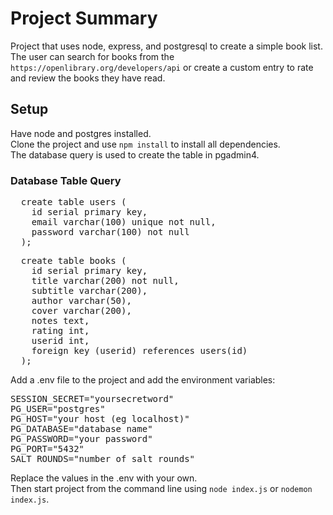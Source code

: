 <h1>Project Summary</h1>
Project that uses node, express, and postgresql to create a simple book list.
The user can search for books from the <code>https://openlibrary.org/developers/api</code> or create a custom entry to rate and review the books they have read.

<h2>Setup</h2>
Have node and postgres installed. <br>
Clone the project and use <code>npm install</code> to install all dependencies.<br>
The database query is used to create the table in pgadmin4.

<h3>Database Table Query</h3>
<pre>
  create table users (
    id serial primary key,
    email varchar(100) unique not null,
    password varchar(100) not null
  );
</pre>

<pre>
  create table books (
    id serial primary key,
    title varchar(200) not null,
    subtitle varchar(200),
    author varchar(50),
    cover varchar(200),
    notes text,
    rating int,
    userid int,
    foreign key (userid) references users(id)
  );
</pre>

Add a .env file to the project and add the environment variables:
<pre>
SESSION_SECRET="yoursecretword"
PG_USER="postgres"
PG_HOST="your host (eg localhost)"
PG_DATABASE="database name"
PG_PASSWORD="your password"
PG_PORT="5432"
SALT_ROUNDS="number of salt rounds"
</pre>
Replace the values in the .env with your own.<br>
Then start project from the command line using <code>node index.js</code> or <code>nodemon index.js</code>.
